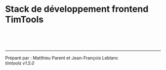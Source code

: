 # Stack de développement frontend TimTools

<br><br><br><hr>
Préparé par : Matthieu Parent et Jean-François Leblanc  
_timtools v1.5.0_
